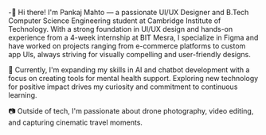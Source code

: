 -👋 Hi there! I'm Pankaj Mahto — a passionate UI/UX Designer and B.Tech Computer Science Engineering student at Cambridge Institute of Technology. With a strong foundation in UI/UX design and hands-on experience from a 4-week internship at BIT Mesra, I specialize in Figma and have worked on projects ranging from e-commerce platforms to custom app UIs, always striving for visually compelling and user-friendly designs.

🚀 Currently, I'm expanding my skills in AI and chatbot development with a focus on creating tools for mental health support. Exploring new technology for positive impact drives my curiosity and commitment to continuous learning.

📷 Outside of tech, I'm passionate about drone photography, video editing, and capturing cinematic travel moments.

